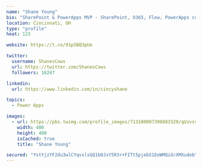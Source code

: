 ```yaml
---
name: "Shane Young"
bio: "SharePoint & PowerApps MVP - SharePoint, O365, Flow, PowerApps consulting? @PowerApps911 | Pure Snark? You found it."
location: Cincinnati, OH
type: "profile"
heat: 123

website: https://t.co/91p5BQ3pUe

twitter:
  username: ShanesCows
  url: https://twitter.com/ShanesCows
  followers: 16247

linkedin:
  url: https://www.linkedin.com/in/cincyshane

topics:
  - Power Apps

images:
  - url: https://pbs.twimg.com/profile_images/713100007398883329/qUzvsvQ3_400x400.jpg
    width: 400
    height: 400
    isCached: true
    title: "Shane Young"

secured: "YstYjzYF2du3wlCYqvslsGQ1b0JxY5R3r+FITt5pjebS1EeWMQiGrXMXudebYfJDZyioToINzHl/Hr8knm9hLP0sGcjGrmuAsXv1Qw+OTuh5dzQQo/9PeCuFc2WBy2hSESO52woPemjzcCQ46rrGTmZDst0gmujemOvtkdA9ZzpoHJ2SZLts0V8gCz1D+0PKhawcrLwqN3TeP3IvfRaugTJNBkOYWpmFNu+0DQrB7hyVlmfrl0/qBmySif9TbgY9pojOWjE/O1bVQZACbcrkj7aVThhpOskNvCuDqDTFyYth0Dp29IUAsls3CPr6i5EWqVj5CNu0yR2yjcXtXnFE686TJkNM/BsRm7c6DZLww9RfVdPUm5WSWmxK+g1+8z3kbJdgQEZV0uxmuuNmtFTkjhLVXxRmUi9yKWGO8LWQcMA=;K9CTqiKFMGS0J8U+C0/plA=="
---
```



